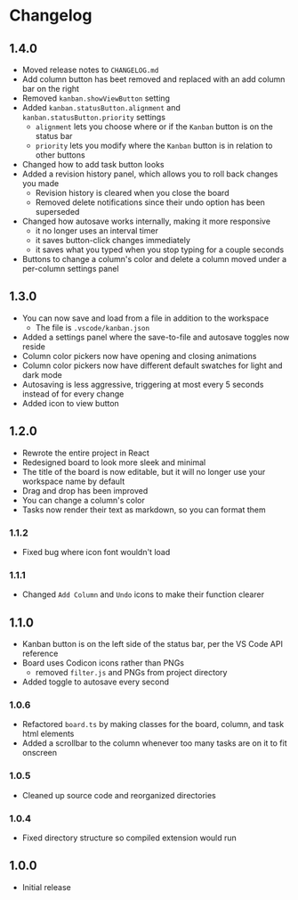 # Changelog

## 1.4.0
 - Moved release notes to ```CHANGELOG.md```
 - Add column button has beet removed and replaced with an add column bar on the right
 - Removed `kanban.showViewButton` setting
 - Added `kanban.statusButton.alignment` and `kanban.statusButton.priority` settings
   - `alignment` lets you choose where or if the ```Kanban``` button is on the status bar
   - `priority` lets you modify where the ```Kanban``` button is in relation to other buttons
 - Changed how to add task button looks
 - Added a revision history panel, which allows you to roll back changes you made
   - Revision history is cleared when you close the board
   - Removed delete notifications since their undo option has been superseded
 - Changed how autosave works internally, making it more responsive
   - it no longer uses an interval timer
   - it saves button-click changes immediately
   - it saves what you typed when you stop typing for a couple seconds
 - Buttons to change a column's color and delete a column moved under a per-column settings panel

## 1.3.0
 - You can now save and load from a file in addition to the workspace
   - The file is ```.vscode/kanban.json```
 - Added a settings panel where the save-to-file and autosave toggles now reside
 - Column color pickers now have opening and closing animations
 - Column color pickers now have different default swatches for light and dark mode
 - Autosaving is less aggressive, triggering at most every 5 seconds instead of for every change
 - Added icon to view button

## 1.2.0
 - Rewrote the entire project in React
 - Redesigned board to look more sleek and minimal
 - The title of the board is now editable, but it will no longer use your workspace name by default
 - Drag and drop has been improved
 - You can change a column's color
 - Tasks now render their text as markdown, so you can format them

### 1.1.2
 - Fixed bug where icon font wouldn't load

### 1.1.1
 - Changed ```Add Column``` and ```Undo``` icons to make their function clearer

## 1.1.0
 - Kanban button is on the left side of the status bar, per the VS Code API reference
 - Board uses Codicon icons rather than PNGs
   - removed ```filter.js``` and PNGs from project directory
 - Added toggle to autosave every second
 

### 1.0.6
 - Refactored ```board.ts``` by making classes for the board, column, and task html elements
 - Added a scrollbar to the column whenever too many tasks are on it to fit onscreen

### 1.0.5
 - Cleaned up source code and reorganized directories

### 1.0.4
- Fixed directory structure so compiled extension would run

## 1.0.0
- Initial release
